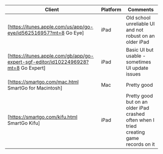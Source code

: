 Client|Platform|Comments
-|-|-
[https://itunes.apple.com/us/app/go-eye/id562516957?mt=8 Go Eye]|iPad|Old school unreliable UI and not robust on an older iPad
[https://itunes.apple.com/gb/app/go-expert-sgf-editor/id1022496928?mt=8 Go Expert]|iPad|Basic UI but usable - sometimes UI update issues
[https://smartgo.com/mac.html SmartGo for Macintosh]|Mac|Pretty good
[https://smartgo.com/kifu.html SmartGo Kifu]|iPad|Pretty good but on an older iPad crashed often when I tried creating game records on it
